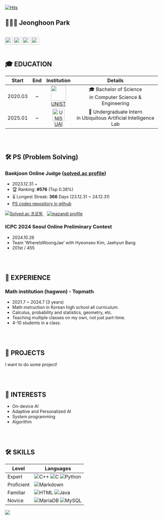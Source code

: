 [![Hits](https://hits.seeyoufarm.com/api/count/incr/badge.svg?url=https%3A%2F%2Fgithub.com%2Fhoonably&count_bg=%2379C83D&title_bg=%23555555&icon=&icon_color=%23E7E7E7&title=hits&edge_flat=false)](https://github.com/hoonably)
  

## 🧑🏻‍💻 Jeonghoon Park

</br>

<!--
뱃지 만들기 : 
https://simpleicons.org/
https://img.shields.io/badge/{배지이름}-{css컬러}?style={스타일}&logo={로고}&logoColor={로고컬러}

Markdown에서 이미지를 두 개씩 붙여서 표시하고 싶다면, 기본적으로는 HTML을 사용해야함.
<p>
<img src="{링크}"/>
<img src="{링크}"/>
</p>
-->

<div>
  <a href="https://hoonably.github.io/"><img src="https://img.shields.io/badge/-Website-EF4223?style=flat&logo=codeigniter&logoColor=white&" style="height: 25px;"></a>
  <a href="https://github.com/hoonably"><img src="https://img.shields.io/badge/-Github-181717?style=flat&logo=GitHub&logoColor=white&" style="height: 25px;"></a>
  <a href="https://www.linkedin.com/in/hoonably"><img src="https://img.shields.io/badge/linkedin-0A66C2?style=flat&logo=linkedin&logoColor=white&" style="height: 25px;"></a>
  <a href="https://www.instagram.com/hoonably"><img src="https://img.shields.io/badge/Instagram-E4405F?style=flat&logo=instagram&logoColor=white&" style="height: 25px;"></a>
</div>

<br>

## 🎓 EDUCATION

| Start | End | Institution	| Details |
|:-------:|:-----:|:-----:|:-----:|
| 2020.03 | ~ |<img src="https://github.com/user-attachments/assets/9202b661-f7a6-4d80-9b4f-10f1bc5a7654" height="50"/><br>[UNIST](https://www.unist.ac.kr/) | 🎓 Bachelor of Science<br>in Computer Science & Engineering|
| 2025.01 | ~ |<img src="https://github.com/user-attachments/assets/61a0d2c3-2b5d-4809-a8f2-e9288681715e" alt="UNIST image" height="40"/><br>[UAI](https://sites.google.com/view/uailab/home?authuser=0) | 🥼 Undergraduate Intern<br>in Ubiquitous Artificial Intelligence Lab |

<br><br>

<!--
글자색 넣기
<p>$\huge{\rm{\color{#5ad7b7}큰글씨\ 로만체\ 초록색}}$</p>
<p>$\bf{\large{\color{#6580DD}두꺼운\ 글씨체,\ 큰글씨,\ 파란색}}$</p>
<p>$\it{\large{\color{#DD6565}이텔릭체,\ 큰글씨,\ 빨간색}}$</p>
-->

## 🛠 PS (Problem Solving)
### Baekjoon Online Judge (<a href="https://solved.ac/hoonably" target="_blank">solved.ac profile</a>)
  - 2023.12.31 ~ 
  - 🏆 Ranking: **#576** (Top 0.38%)
  - ⏳ Longest Streak: **366** Days (23.12.31 ~ 24.12.31)
  - <a href="https://github.com/hoonably/PS" target="_blank">PS codes repository in github</a>
  <a href="https://solved.ac/hoonably" style="margin-right: 10px;" target="_blank">
    <img src="http://mazassumnida.wtf/api/v2/generate_badge?boj=hoonably" alt="Solved.ac 프로필">
  </a>
  <a href="https://solved.ac/hoonably" target="_blank">
    <img src="http://mazandi.herokuapp.com/api?handle=hoonably&theme=dark" alt="mazandi profile">
  </a>

### ICPC 2024 Seoul Online Preliminary Contest 
  - 2024.10.26
  - Team ‘WhereIsWoongJae’ with Hyeonseo Kim, Jaehyun Bang
  - 201st / 455


<br><br>

## 💼 EXPERIENCE

### Math institution (hagwon) - **Topmath**
  - 2021.7 ~ 2024.7 (3 years)
  - Math instruction in Korean high school all curriculum.
  - Calculus, probability and statistics, geometry, etc.
  - Teaching multiple classes on my own, not just part-time.
  - 4-10 students in a class.

<br><br>

## 🚀 PROJECTS
I want to do some project!

<br><br>

## 🔭 INTERESTS

- On-device AI
- Adaptive and Personalized AI
- System programming
- Algorithm

<br><br>

## 🛠 SKILLS 
<table>
  <thead>
    <tr>
      <th>Level</th>
      <th>Languages</th>
    </tr>
  </thead>
  <tbody>
    <tr>
      <td>Expert</td>
      <td>
        <img src="https://img.shields.io/badge/C++-00599C?style=flat&logo=cplusplus&logoColor=white" alt="C++" style="display: inline-block;">
        <img src="https://img.shields.io/badge/C-A8B9CC?style=flat&logo=c&logoColor=white" alt="C" style="display: inline-block;">
        <img src="https://img.shields.io/badge/Python-ECD53F?style=flat&logo=Python&logoColor=white" alt="Python" style="display: inline-block;">
      </td>
    </tr>
    <tr>
      <td>Proficient</td>
      <td>
        <img src="https://img.shields.io/badge/Markdown-000000?style=flat&logo=markdown&logoColor=white" alt="Markdown" style="display: inline-block;">
      </td>
    </tr>
    <tr>
      <td>Familiar</td>
      <td>
        <img src="https://img.shields.io/badge/HTML-E34F26?style=flat&logo=html5&logoColor=white" alt="HTML" style="display: inline-block;">
        <img src="https://img.shields.io/badge/Java-FF7800?style=flat&logo=OpenJDK&logoColor=white" alt="Java" style="display: inline-block;">
      </td>
    </tr>
    <tr>
      <td>Novice</td>
      <td>
        <img src="https://img.shields.io/badge/MariaDB-003545?style=flat&logo=MariaDB&logoColor=white" alt="MariaDB" style="display: inline-block;">
        <img src="https://img.shields.io/badge/MySQL-4479A1?style=flat&logo=MySQL&logoColor=white" alt="MySQL" style="display: inline-block;">
      </td>
    </tr>
  </tbody>
</table>

<!--
![CSS](https://img.shields.io/badge/CSS-1572B6?style=flat&logo=css3&logoColor=white)
<img src="https://img.shields.io/badge/-Spring Boot-6DB33F?style=flat&logo=SpringBoot&logoColor=white"/>
<img src="https://img.shields.io/badge/-Gradle-02303A?style=flat&logo=Gradle"/>
<img src="https://img.shields.io/badge/-Flask-000000?style=flat&logo=Flask"/> 
<img src="https://img.shields.io/badge/TensorFlow-FF6F00?style=flat&logo=TensorFlow&logoColor=white"/>
<img src="https://img.shields.io/badge/PHP-777BB4?style=flat&logo=PHP&logoColor=white"/>
<img src="https://img.shields.io/badge/Laravel-FF2D20?style=flat&logo=Laravel&logoColor=white"/>
<img src="https://img.shields.io/badge/Firebase-FFCA28?style=flat&logo=Firebase&logoColor=white"/>
<img src="https://img.shields.io/badge/Amazon AWS-232F3E?style=flat&logo=Amazon AWS&logoColor=white"/> 
<img src="https://img.shields.io/badge/Ubuntu-E95420?style=flat&logo=Ubuntu&logoColor=white"/> 
<img src="https://img.shields.io/badge/Docker-2496ED?style=flat&logo=Docker&logoColor=white"/> 
<img src="https://img.shields.io/badge/NGINX-009639?style=flat&logo=NGINX&logoColor=white"/>
-->
<img src="https://github-readme-stats.vercel.app/api/top-langs/?username=hoonably&layout=compact&hide=javascript,css,scss&theme=dracula&langs_count=8"/>
